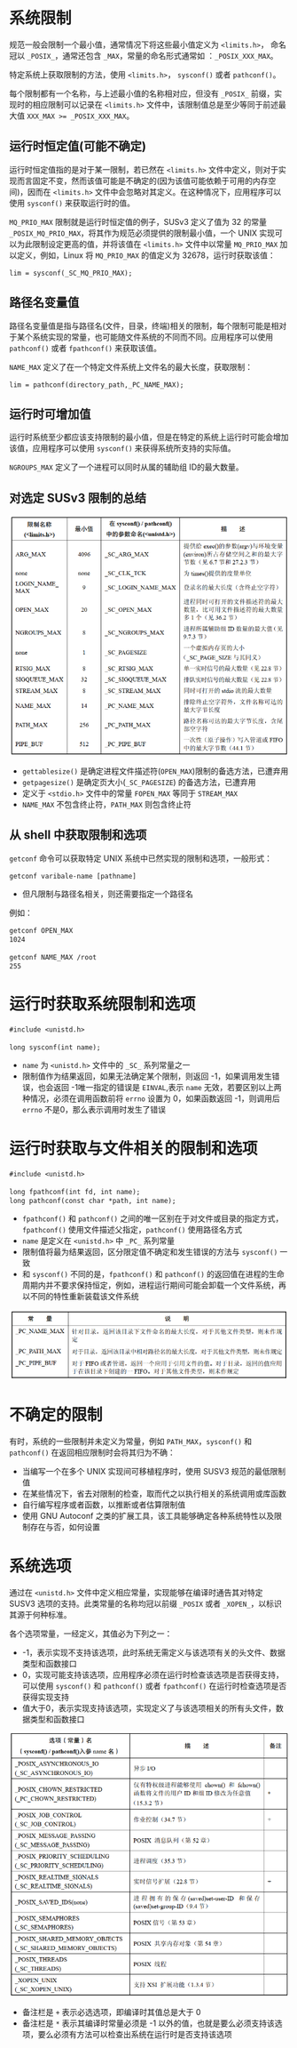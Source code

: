 # 系统限制

规范一般会限制一个最小值，通常情况下将这些最小值定义为 `<limits.h>`， 命名冠以 `_POSIX_`，通常还包含 `_MAX`，常量的命名形式通常如 ：`_POSIX_XXX_MAX`。

特定系统上获取限制的方法，使用  `<limits.h>`， `sysconf()` 或者 `pathconf()`。

每个限制都有一个名称，与上述最小值的名称相对应，但没有 `_POSIX_` 前缀，实现时的相应限制可以记录在 `<limits.h>` 文件中，该限制值总是至少等同于前述最大值 `XXX_MAX >= _POSIX_XXX_MAX`。



## 运行时恒定值(可能不确定)

运行时恒定值指的是对于某一限制，若已然在 `<limits.h>` 文件中定义，则对于实现而言固定不变，然而该值可能是不确定的(因为该值可能依赖于可用的内存空间)，因而在 `<limits.h>` 文件中会忽略对其定义。在这种情况下，应用程序可以使用 `sysconf()` 来获取运行时的值。

`MQ_PRIO_MAX` 限制就是运行时恒定值的例子，SUSv3 定义了值为 32 的常量 `_POSIX_MQ_PRIO_MAX`，将其作为规范必须提供的限制最小值，一个 UNIX 实现可以为此限制设定更高的值，并将该值在 `<limits.h>` 文件中以常量 `MQ_PRIO_MAX`  加以定义，例如，Linux 将 `MQ_PRIO_MAX` 的值定义为 32678，运行时获取该值：

```
lim = sysconf(_SC_MQ_PRIO_MAX);
```

## 路径名变量值

路径名变量值是指与路径名(文件，目录，终端)相关的限制，每个限制可能是相对于某个系统实现的常量，也可能随文件系统的不同而不同。应用程序可以使用 `pathconf()` 或者 `fpathconf()` 来获取该值。

`NAME_MAX` 定义了在一个特定文件系统上文件名的最大长度，获取限制：

```
lim = pathconf(directory_path,_PC_NAME_MAX);
```

## 运行时可增加值

运行时系统至少都应该支持限制的最小值，但是在特定的系统上运行时可能会增加该值，应用程序可以使用 `sysconf()`  来获得系统所支持的实际值。

`NGROUPS_MAX` 定义了一个进程可以同时从属的辅助组 ID的最大数量。

## 对选定 SUSv3  限制的总结

![](./img/susv3_limit.png)

- `gettablesize()` 是确定进程文件描述符(`OPEN_MAX`)限制的备选方法，已遭弃用
- `getpagesize()` 是确定页大小(`_SC_PAGESIZE`) 的备选方法，已遭弃用
- 定义于  `<stdio.h>` 文件中的常量 `FOPEN_MAX` 等同于 `STREAM_MAX`
- `NAME_MAX` 不包含终止符，`PATH_MAX` 则包含终止符

## 从 shell 中获取限制和选项 

`getconf`  命令可以获取特定 UNIX 系统中已然实现的限制和选项，一般形式：

```
getconf varibale-name [pathname]
```

- 但凡限制与路径名相关，则还需要指定一个路径名

例如：

```
getconf OPEN_MAX
1024

getconf NAME_MAX /root
255
```

# 运行时获取系统限制和选项

```
#include <unistd.h>

long sysconf(int name);
```

- `name` 为 `<unistd.h>` 文件中的  `_SC_` 系列常量之一
- 限制值作为结果返回，如果无法确定某个限制，则返回 -1，如果调用发生错误，也会返回 -1唯一指定的错误是 `EINVAL`,表示 `name`  无效，若要区别以上两种情况，必须在调用函数前将 `errno` 设置为 0，如果函数返回 -1，则调用后 `errno` 不是0，那么表示调用时发生了错误

# 运行时获取与文件相关的限制和选项

```
#include <unistd.h>

long fpathconf(int fd, int name);
long pathconf(const char *path, int name);
```

- `fpathconf()` 和 `pathconf()` 之间的唯一区别在于对文件或目录的指定方式，`fpathconf()` 使用文件描述父指定，`pathconf()` 使用路径名方式
- `name` 是定义在 `<unistd.h>` 中 `_PC_` 系列常量
- 限制值将最为结果返回，区分限定值不确定和发生错误的方法与 `sysconf()` 一致
- 和 `sysconf()` 不同的是，`fpathconf()` 和 `pathconf()` 的返回值在进程的生命周期内并不要求保持恒定，例如，进程运行期间可能会卸载一个文件系统，再以不同的特性重新装载该文件系统

![](./img/pathconf.png)



# 不确定的限制

有时，系统的一些限制并未定义为常量，例如 `PATH_MAX`，`sysconf()` 和 `pathconf()`  在返回相应限制时会将其归为不确：

- 当编写一个在多个 UNIX 实现间可移植程序时，使用 SUSV3 规范的最低限制值
- 在某些情况下，省去对限制的检查，取而代之以执行相关的系统调用或库函数
- 自行编写程序或者函数，以推断或者估算限制值
- 使用 GNU Autoconf 之类的扩展工具，该工具能够确定各种系统特性以及限制存在与否，如何设置

# 系统选项

通过在 `<unistd.h>` 文件中定义相应常量，实现能够在编译时通告其对特定 SUSV3 选项的支持。此类常量的名称均冠以前缀 `_POSIX` 或者 `_XOPEN_`，以标识其源于何种标准。

各个选项常量，一经定义，其值必为下列之一：

- -1，表示实现不支持该选项，此时系统无需定义与该选项有关的头文件、数据类型和函数接口
- 0，实现可能支持该选项，应用程序必须在运行时检查该选项是否获得支持，可以使用 `sysconf()` 和 `pathconf()` 或者 `fpathconf()` 在运行时检查选项是否获得实现支持
- 值大于0，表示实现支持该选项，实现定义了与该选项相关的所有头文件，数据类型和函数接口

![](./img/susv3_selected.png)

- 备注栏是 `+` 表示必选选项，即编译时其值总是大于 0
- 备注栏是 `*` 表示其编译时常量必须是 -1 以外的值，也就是要么必须支持该选项，要么必须有方法可以检查出系统在运行时是否支持该选项











